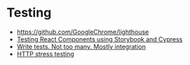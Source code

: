 # Testing

- https://github.com/GoogleChrome/lighthouse
- [Testing React Components using Storybook and Cypress](https://medium.com/@mtiller/testing-react-components-using-storybook-and-cypress-1689a27f55aa)
- [Write tests. Not too many. Mostly integration](https://blog.kentcdodds.com/write-tests-not-too-many-mostly-integration-5e8c7fff591c)
- [HTTP stress testing](https://malloc.fi/modern-http-benchmarking-tools-h2load-hey-wrk)